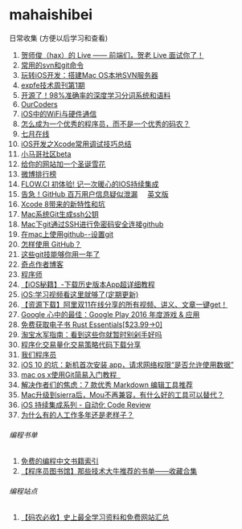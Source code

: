 # mahaishibei
日常收集 (方便以后学习和查看)



1. [贺师俊（hax）的 Live —— 前端们，贺老 Live 面试你了！](https://zhuanlan.zhihu.com/p/23870345)
2. [常用的svn和git命令](http://www.phpxs.com/post/5059/)
3. [玩转iOS开发：搭建Mac OS本地SVN服务器](https://cainrun.github.io/14785314208383.html)
4. [expfe技术周刊第1期](https://exp-team.github.io/blog/2016/08/07/weekly/weekly-1/)
5. [开源了！98%准确率的深度学习分词系统和语料](https://mp.weixin.qq.com/s/HNeeFA_OuUAn1ZCzDEa1uA)
6. [OurCoders](http://ourcoders.com)
7. [iOS中的WiFi与硬件通信](http://www.jianshu.com/p/bcb104f8b8e9)
8. [怎么成为一个优秀的程序员，而不是一个优秀的码农？](http://www.kuqin.com/shuoit/20150824/347739.html)
9. [七月在线](https://www.julyedu.com)
10. [iOS开发之Xcode常用调试技巧总结](http://www.jianshu.com/p/d8bc3d74dc3e)
11. [小马哥社区beta](http://bbs.520it.com/portal.php)
12. [给你的网站加一个圣诞雪花](http://caibaojian.com/xmas_snow.html)
13. [微博排行榜](http://fuwu.weibo.com/bangdan)
14. [FLOW.CI 初体验! 记一次暖心的IOS持续集成](http://fanhang.me/ios/ji-ci-ioschi-xu-ji-cheng-chu-ti-yan)
15. [告急！GitHub 百万用户信息疑似泄漏](http://bobao.360.cn/news/detail/3760.html)
     [英文版](https://www.troyhunt.com/8-million-github-profiles-were-leaked-from-geekedins-mongodb-heres-how-to-see-yours/)
16. [Xcode 8带来的新特性和坑](http://www.cocoachina.com/ios/20161024/17830.html?from=timeline&isappinstalled=0)
17. [Mac系统Git生成ssh公钥](https://my.oschina.net/u/2340880/blog/658594)
18. [Mac下git通过SSH进行免密码安全连接github](http://blog.csdn.net/phunxm/article/details/45083335)
19. [在mac上使用github--设置git](http://blog.csdn.net/matrixhero/article/details/8214156)
20. [怎样使用 GitHub？](https://www.zhihu.com/question/20070065)
21. [这些git技能够你用一年了](http://www.kuqin.com/shuoit/20150824/347741.html)
22. [奇点作者博客](https://imtx.me/)
23. [程序师](http://www.techug.com)   
24. [【iOS秘籍】-下载历史版本App超详细教程](http://www.cocoachina.com/ios/20161214/18351.html)
25. [iOS:学习视频看这里就够了(定期更新)](http://www.codedata.cn/hacknews/14714057065254774)
26. [【资源下载】阿里双11在线分享的所有视频、讲义、文章一键get！](http://weibo.com/ttarticle/p/show?id=2309404050014044323633)
27. [Google 心中的最佳：Google Play 2016 年度游戏 & 应用](http://sspai.com/36401)
28. [免费获取电子书 Rust Essentials[$23.99→0]](http://free.apprcn.com/get-ebook-rust-essentials-for-free/)
29. [淘宝水军指南：看到这些你就暂时别剁手好吗](http://netsmell.com/post/taobao-water-army.html)
30. [程序化交易量化交易策略代码下载分享](http://code.tradeclassroom.com)
31. [我们程序员](http://ourcoders.com)
32. [iOS 10 的坑：新机首次安装 app，请求网络权限“是否允许使用数据”](http://www.cocoachina.com/ios/20161206/18304.html)
33. [mac os x使用Git简易入门教程   ](http://www.cocoachina.com/bbs/read.php?tid=200557)
34. [解决作者们的焦虑：7 款优秀 Markdown 编辑工具推荐](http://sspai.com/27792)
35. [Mac升级到sierra后，Mou不再兼容，有什么好的工具可以替代？](https://www.zhihu.com/question/51240536)
36. [iOS 持续集成系列 - 自动化 Code Review](http://www.cocoachina.com/ios/20161201/18185.html)
37. [为什么有的人工作多年还是老样子？](http://www.admin10000.com/document/10443.html)

###### 编程书单
1. [免费的编程中文书籍索引](https://github.com/justjavac/free-programming-books-zh_CN)
2. [【程序员图书馆】那些技术大牛推荐的书单——收藏合集](http://www.imooc.com/article/2622)

###### 编程站点
1. [【码农必收】史上最全学习资料和免费网站汇总](http://www.imooc.com/article/2880)
